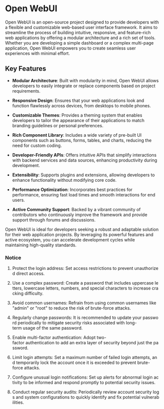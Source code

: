 # Open WebUI

Open WebUI is an open-source project designed to provide developers with a flexible and customizable web-based user interface framework. It aims to streamline the process of building intuitive, responsive, and feature-rich web applications by offering a modular architecture and a rich set of tools. Whether you are developing a simple dashboard or a complex multi-page application, Open WebUI empowers you to create seamless user experiences with minimal effort.

## Key Features

- **Modular Architecture**: Built with modularity in mind, Open WebUI allows developers to easily integrate or replace components based on project requirements.
  
- **Responsive Design**: Ensures that your web applications look and function flawlessly across devices, from desktops to mobile phones.

- **Customizable Themes**: Provides a theming system that enables developers to tailor the appearance of their applications to match branding guidelines or personal preferences.

- **Rich Component Library**: Includes a wide variety of pre-built UI components such as buttons, forms, tables, and charts, reducing the need for custom coding.

- **Developer-Friendly APIs**: Offers intuitive APIs that simplify interactions with backend services and data sources, enhancing productivity during development.

- **Extensibility**: Supports plugins and extensions, allowing developers to enhance functionality without modifying core code.

- **Performance Optimization**: Incorporates best practices for performance, ensuring fast load times and smooth interactions for end users.

- **Active Community Support**: Backed by a vibrant community of contributors who continuously improve the framework and provide support through forums and discussions.

Open WebUI is ideal for developers seeking a robust and adaptable solution for their web application projects. By leveraging its powerful features and active ecosystem, you can accelerate development cycles while maintaining high-quality standards.

### Notice

1.  Protect the login address: Set access restrictions to prevent unauthorized direct access.
    
2.  Use a complex password: Create a password that includes uppercase letters, lowercase letters, numbers, and special characters to increase cracking difficulty.
    
3.  Avoid common usernames: Refrain from using common usernames like "admin" or "root" to reduce the risk of brute-force attacks.
    
4.  Regularly change passwords: It is recommended to update your password periodically to mitigate security risks associated with long-term usage of the same password.
    
5.  Enable multi-factor authentication: Adopt two-factor authentication to add an extra layer of security beyond just the password.
    
6.  Limit login attempts: Set a maximum number of failed login attempts, and temporarily lock the account once it is exceeded to prevent brute-force attacks.
    
7.  Configure unusual login notifications: Set up alerts for abnormal login activity to be informed and respond promptly to potential security issues.
    
8.  Conduct regular security audits: Periodically review account security logs and system configurations to quickly identify and fix potential vulnerabilities.
        